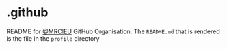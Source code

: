 # .github
 README for [@MRCIEU](https://github.com/MRCIEU) GitHub Organisation. The `README.md` that is rendered is the file in the `profile` directory


